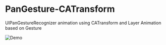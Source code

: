 # PanGesture-CATransform
UIPanGestureRecognizer animation using CATransform and Layer Animation based on Gesture

![Demo][preview]

[preview]: https://github.com/bishalg/PanGesture-CATransform/raw/master/UIGesture%20-%20Demo%20Video.gif
